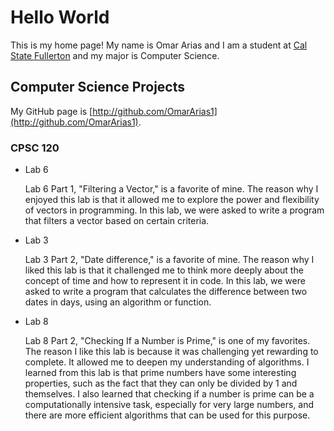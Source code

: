 # Hello World

This is my home page! My name is Omar Arias and I am a student at [Cal State Fullerton](http://www.fullerton.edu/) and my major is Computer Science.

## Computer Science Projects

My GitHub page is [http://github.com/OmarArias1](http://github.com/OmarArias1).

### CPSC 120

* Lab 6

    Lab 6 Part 1, "Filtering a Vector," is a favorite of mine. The reason why I enjoyed this lab is that it allowed me to explore the power and flexibility of vectors in programming. In this lab, we were asked to write a program that filters a vector based on certain criteria.

* Lab 3

    Lab 3 Part 2, "Date difference," is a favorite of mine. The reason why I liked this lab is that it challenged me to think more deeply about the concept of time and how to represent it in code. In this lab, we were asked to write a program that calculates the difference between two dates in days, using an algorithm or function.

* Lab 8 

    Lab 8 Part 2, "Checking If a Number is Prime," is one of my favorites. The reason I like this lab is because it was challenging yet rewarding to complete. It allowed me to deepen my understanding of algorithms. I learned from this lab is that prime numbers have some interesting properties, such as the fact that they can only be divided by 1 and themselves. I also learned that checking if a number is prime can be a computationally intensive task, especially for very large numbers, and there are more efficient algorithms that can be used for this purpose.
